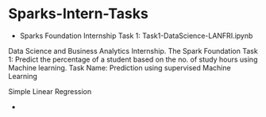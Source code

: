 # Sparks-Intern-Tasks
- Sparks Foundation Internship Task 1: Task1-DataScience-LANFRI.ipynb

Data Science and Business Analytics Internship.
The Spark Foundation
Task 1: Predict the percentage of a student based on the no. of study hours using Machine learning.
Task Name: Prediction using supervised Machine Learning

Simple Linear Regression


- 
